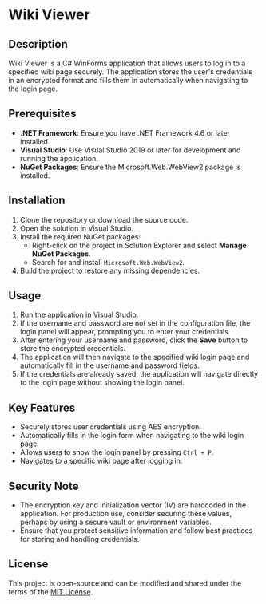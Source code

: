 # Wiki Viewer

## Description

Wiki Viewer is a C# WinForms application that allows users to log in to a specified wiki page securely. The application stores the user's credentials in an encrypted format and fills them in automatically when navigating to the login page.

## Prerequisites

- **.NET Framework**: Ensure you have .NET Framework 4.6 or later installed.
- **Visual Studio**: Use Visual Studio 2019 or later for development and running the application.
- **NuGet Packages**: Ensure the Microsoft.Web.WebView2 package is installed.

## Installation

1. Clone the repository or download the source code.
2. Open the solution in Visual Studio.
3. Install the required NuGet packages:
   - Right-click on the project in Solution Explorer and select **Manage NuGet Packages**.
   - Search for and install `Microsoft.Web.WebView2`.
4. Build the project to restore any missing dependencies.

## Usage

1. Run the application in Visual Studio.
2. If the username and password are not set in the configuration file, the login panel will appear, prompting you to enter your credentials.
3. After entering your username and password, click the **Save** button to store the encrypted credentials.
4. The application will then navigate to the specified wiki login page and automatically fill in the username and password fields.
5. If the credentials are already saved, the application will navigate directly to the login page without showing the login panel.

## Key Features

- Securely stores user credentials using AES encryption.
- Automatically fills in the login form when navigating to the wiki login page.
- Allows users to show the login panel by pressing `Ctrl + P`.
- Navigates to a specific wiki page after logging in.

## Security Note

- The encryption key and initialization vector (IV) are hardcoded in the application. For production use, consider securing these values, perhaps by using a secure vault or environment variables.
- Ensure that you protect sensitive information and follow best practices for storing and handling credentials.

## License

This project is open-source and can be modified and shared under the terms of the [MIT License](LICENSE).